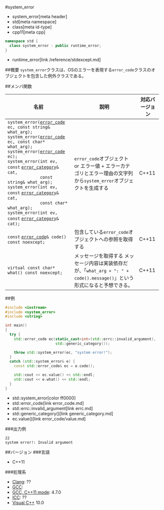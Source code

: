 #system_error
* system_error[meta header]
* std[meta namespace]
* class[meta id-type]
* cpp11[meta cpp]

```cpp
namespace std {
  class system_error : public runtime_error;
}
```
* runtime_error[link /reference/stdexcept.md]

##概要
`system_error`クラスは、OSのエラーを表現する`error_code`クラスのオブジェクトを包含した例外クラスである。


##メンバ関数

| 名前 | 説明 | 対応バージョン |
|------|------|----------------|
|`system_error(`[`error_code`](error_code.md) `ec, const string& what_arg);`<br/>`system_error(`[`error_code`](error_code.md) `ec, const char* what_arg);`<br/>`system_error(`[`error_code`](error_code.md) `ec);`<br/>`system_error(int ev, const` [`error_category`](error_category.md)`& cat,`<br/>`             const string& what_arg);`<br/>`system_error(int ev, const` [`error_category`](error_category.md)`& cat,`<br/>`             const char* what_arg);`<br/>`system_error(int ev, const` [`error_category`](error_category.md)`& cat);` | `error_code`オブジェクト or エラー値 + エラーカテゴリとエラー理由の文字列から`system_error`オブジェクトを生成する | C++11 |
|`const` [`error_code`](error_code.md)`& code() const noexcept;` | 包含している`error_code`オブジェクトへの参照を取得する | C++11 |
|`virtual const char* what() const noexcept;` | メッセージを取得する メッセージ内容は実装依存だが、「`what_arg + ": " + code().message()`」という形式になると予想できる。 | C++11 |


##例
```cpp
#include <iostream>
#include <system_error>
#include <string>

int main()
{
  try {
    std::error_code ec(static_cast<int>(std::errc::invalid_argument),
                       std::generic_category());

    throw std::system_error(ec, "system error!");
  }
  catch (std::system_error& e) {
    const std::error_code& ec = e.code();

    std::cout << ec.value() << std::endl;
    std::cout << e.what() << std::endl;
  }
}
```
* std::system_error[color ff0000]
* std::error_code[link error_code.md]
* std::errc::invalid_argument[link errc.md]
* std::generic_category()[link generic_category.md]
* ec.value()[link error_code/value.md]

###出力例
```
22
system error!: Invalid argument
```

##バージョン
###言語
- C++11

###処理系
- [Clang](/implementation.md#clang): ??
- [GCC](/implementation.md#gcc): 
- [GCC, C++11 mode](/implementation.md#gcc): 4.7.0
- [ICC](/implementation.md#icc): ??
- [Visual C++](/implementation.md#visual_cpp) 10.0


